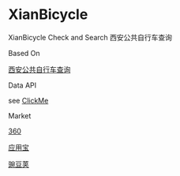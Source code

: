 # XianBicycle
XianBicycle Check and Search 西安公共自行车查询

Based On

[西安公共自行车查询](http://xian-pub-bicycle.herokuapp.com/)

Data API

see [ClickMe](https://github.com/JustinFeng/xian-pub-bicycle)

Market

[360](http://zhushou.360.cn/detail/index/soft_id/2962892?recrefer=SE_D_%E8%A5%BF%E5%AE%89%E8%87%AA%E8%A1%8C%E8%BD%A6)

[应用宝](http://android.myapp.com/myapp/detail.htm?apkName=org.weyoung.xianbicycle)

[豌豆荚](http://www.wandoujia.com/apps/org.weyoung.xianbicycle)
